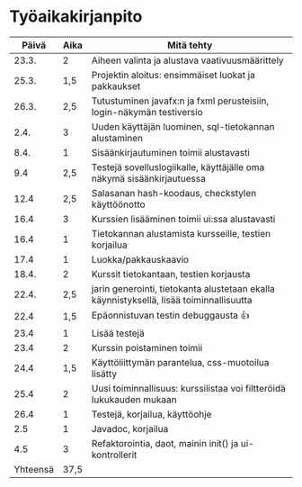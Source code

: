 # Työaikakirjanpito

Päivä | Aika | Mitä tehty
------|------|-----------
23.3.| 2 | Aiheen valinta ja alustava vaativuusmäärittely
25.3.|1,5| Projektin aloitus: ensimmäiset luokat ja pakkaukset
26.3.|2,5| Tutustuminen javafx:n ja fxml perusteisiin, login-näkymän testiversio
2.4.|3| Uuden käyttäjän luominen, sql-tietokannan alustaminen
8.4.|1| Sisäänkirjautuminen toimii alustavasti
9.4|2,5| Testejä sovelluslogiikalle, käyttäjälle oma näkymä sisäänkirjautuessa
12.4|2,5| Salasanan hash-koodaus, checkstylen käyttöönotto
16.4|3| Kurssien lisääminen toimii ui:ssa alustavasti
16.4|1| Tietokannan alustamista kursseille, testien korjailua
17.4|1| Luokka/pakkauskaavio
18.4.|2| Kurssit tietokantaan, testien korjausta
22.4.|2,5| jarin generointi, tietokanta alustetaan ekalla käynnistyksellä, lisää toiminnallisuutta
22.4|1,5| Epäonnistuvan testin debuggausta  :thumbsup:
23.4|1| Lisää testejä
23.4|2| Kurssin poistaminen toimii
24.4|1,5| Käyttöliittymän parantelua, css-muotoilua lisätty
25.4|2| Uusi toiminnallisuus: kurssilistaa voi filtteröidä lukukauden mukaan
26.4|1| Testejä, korjailua, käyttöohje
2.5|1| Javadoc, korjailua
4.5|3| Refaktorointia, daot, mainin init() ja ui-kontrollerit
Yhteensä|37,5|   
